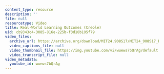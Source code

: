 ```yaml
---
content_type: resource
description: ''
file: null
resourcetype: Video
title: Real-World Learning Outcomes (Creole)
uid: cb9343c4-3085-816e-225b-f3d10b105f79
video_files:
  archive_url: https://archive.org/download/MIT24.908S17/MIT24_908S17_Real-World_Creole_300k.mp4
  video_captions_file: null
  video_thumbnail_file: https://img.youtube.com/vi/wuews7bQrAg/default.jpg
  video_transcript_file: null
video_metadata:
  youtube_id: wuews7bQrAg
---
```

